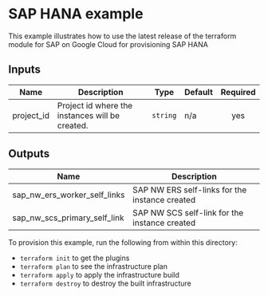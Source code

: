 # SAP HANA example

This example illustrates how to use the latest release of the terraform module for SAP on Google Cloud for provisioning SAP HANA

<!-- BEGINNING OF PRE-COMMIT-TERRAFORM DOCS HOOK -->
## Inputs

| Name | Description | Type | Default | Required |
|------|-------------|------|---------|:--------:|
| project\_id | Project id where the instances will be created. | `string` | n/a | yes |

## Outputs

| Name | Description |
|------|-------------|
| sap\_nw\_ers\_worker\_self\_links | SAP NW ERS self-links for the instance created |
| sap\_nw\_scs\_primary\_self\_link | SAP NW SCS self-link for the instance created |

<!-- END OF PRE-COMMIT-TERRAFORM DOCS HOOK -->

To provision this example, run the following from within this directory:
- `terraform init` to get the plugins
- `terraform plan` to see the infrastructure plan
- `terraform apply` to apply the infrastructure build
- `terraform destroy` to destroy the built infrastructure
